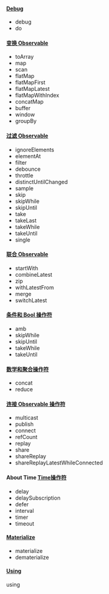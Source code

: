 
#### [Debug](./Debug操作符)
- debug
- do


#### [变换 Observable](./变换操作符)
- toArray
- map
- scan
- flatMap
- flatMapFirst
- flatMapLatest
- flatMapWithIndex
- concatMap
- buffer
- window
- groupBy


#### [过滤 Observable](过滤操作符)
- ignoreElements
- elementAt
- filter
- debounce
- throttle
- distinctUntilChanged
- sample
- skip
- skipWhile
- skipUntil
- take
- takeLast
- takeWhile
- takeUntil
- single


#### [联合 Observable](./联合操作符)
- startWith
- combineLatest
- zip
- withLatestFrom
- merge
- switchLatest



#### [条件和 Bool 操作符](./条件和布尔操作符)
- amb
- skipWhile
- skipUntil
- takeWhile
- takeUntil


#### [数学和聚合操作符](./数学和聚合操作符)
- concat
- reduce


#### [连接 Observable 操作符](./连接Observable操作符)
- multicast
- publish
- connect
- refCount
- replay
- share
- shareReplay
- shareReplayLatestWhileConnected


#### About Time [Time操作符](./Time操作符)
- delay
- delaySubscription
- defer
- interval
- timer
- timeout


#### [Materialize](./Materialize操作符)
- materialize
- dematerialize


#### [Using](./Using操作符)
using
